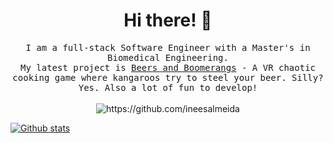 <h1 align="center"> Hi there! 👋 </h1>
<!-- <div align="center">
  <img src="https://github.com/Ileriayo/ileriayo/blob/master/images/header.gif" alt="header"/>
</div> -->

<p align="center">
  <samp>I am a full-stack Software Engineer with a Master's in Biomedical Engineering.
    </br>
    My latest project is <a href="https://beersandboomerangs.com/">Beers and Boomerangs</a> - A VR chaotic cooking game where kangaroos try to steel your beer. Silly? Yes. Also a lot of fun to develop!
  </samp>
  <br> <br>
  <img src="https://komarev.com/ghpvc/?username=ineesalmeida" alt="https://github.com/ineesalmeida" />
</p>

[![Github stats](https://github-readme-stats.vercel.app/api?username=ineesalmeida)](https://github.com/ineesalmeida/github-readme-stats)

<!-- 
<hr>

<h2 align="center"> 🔭 Tools of Trade</h2>
<p align="center">
  <img src="https://img.shields.io/badge/node.js%20-%2343853D.svg?&style=for-the-badge&logo=node.js&logoColor=white" />&nbsp;&nbsp;&nbsp;
  <img src="https://img.shields.io/badge/react%20-%2300D9FF.svg?&style=for-the-badge&logo=react&logoColor=white" />&nbsp;&nbsp;&nbsp;
  <img src="https://img.shields.io/badge/tailwind-css%20-%231572B6.svg?&style=for-the-badge&logo=tailwind-css&logoColor=white" />&nbsp;&nbsp;
</p>

<hr>

<h2  align="center">📫 Reach me on</h2>
<p align="center">

  <a href="mailto:contact@ines-almeida.com" target="_blank" rel="noreferrer">
    <img src="https://img.shields.io/badge/-%230077B5.svg?&style=for-the-badge&logo=linkedin&logoColor=white"/>
  </a>
  <a href="https://www.linkedin.com/in/ines-de-almeida/" target="_blank" rel="noreferrer">
    <img src="https://img.shields.io/badge/-%230077B5.svg?&style=for-the-badge&logo=linkedin&logoColor=white"/>
  </a>
  <a href="https://ines-almeida.com" target="_blank" rel="noreferrer">
    <img src="https://img.shields.io/badge/-%230077B5.svg?&style=for-the-badge&logo=linkedin&logoColor=white"/>
</a>
  <a href="https://scholar.google.com/citations?user=MDKePnkAAAAJ&amp;hl=en" target="_blank" rel="noreferrer">
  <img src="https://img.shields.io/badge/-%4285F4.svg?&style=for-the-badge&logo=googlescholar&logoColor=white"/>
</a>
 
</p>
 -->
